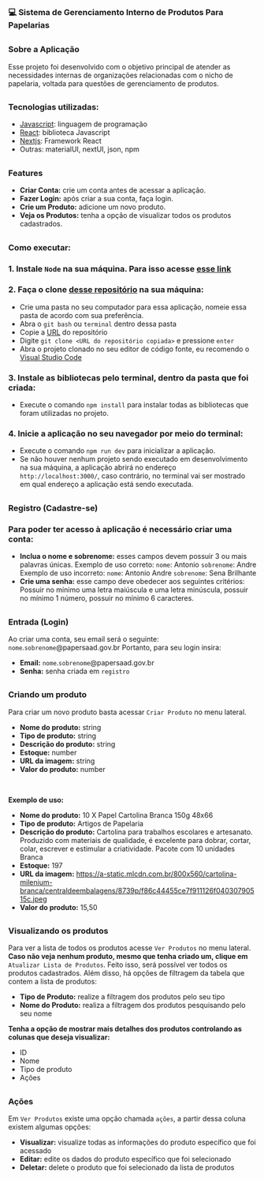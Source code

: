 
### 💻 Sistema de Gerenciamento Interno de Produtos Para Papelarias

##

### Sobre a Aplicação

<p>Esse projeto foi desenvolvido com o objetivo principal de atender as necessidades internas de organizações relacionadas com o nicho de papelaria, voltada para questões de gerenciamento de produtos.</p>

##

### Tecnologias utilizadas:
* [Javascript](https://developer.mozilla.org/pt-BR/docs/web/javascript/guide/introduction): linguagem de programação
* [React](https://react.dev/): biblioteca Javascript
* [Nextjs](https://nextjs.org/): Framework React
* Outras: materialUI, nextUI, json, npm

##

### Features

* **Criar Conta:** crie um conta antes de acessar a aplicação.
* **Fazer Login:** após criar a sua conta, faça login.
* **Crie um Produto:** adicione um novo produto.
* **Veja os Produtos:** tenha a opção de visualizar todos os produtos cadastrados.

##

### Como executar:

### 1. Instale `Node` na sua máquina. Para isso acesse [esse link](https://nodejs.org/en/download)

### 2. Faça o clone [desse repositório](https://github.com/AntonioAndreDev/hackaton-sistema-interno-papelaria) na sua máquina:
* Crie uma pasta no seu computador para essa aplicação, nomeie essa pasta de acordo com sua preferência.
* Abra o `git bash` ou `terminal` dentro dessa pasta
* Copie a [URL](https://github.com/AntonioAndreDev/hackaton-sistema-interno-papelaria) do repositório
* Digite `git clone <URL do repositório copiada>` e pressione `enter`
* Abra o projeto clonado no seu editor de código fonte, eu recomendo o [Visual Studio Code](https://code.visualstudio.com/Download)

### 3. Instale as bibliotecas pelo terminal, dentro da pasta que foi criada:
* Execute o comando `npm install` para instalar todas as bibliotecas que foram utilizadas no projeto.

### 4. Inicie a aplicação no seu navegador por meio do terminal:
* Execute o comando `npm run dev` para inicializar a aplicação.
* Se não houver nenhum projeto sendo executado em desenvolvimento na sua máquina, a aplicação abrirá no endereço `http://localhost:3000/`, caso contrário, no terminal vai ser mostrado em qual endereço a aplicação está sendo executada.

##

### Registro (Cadastre-se)
### Para poder ter acesso à aplicação é necessário criar uma conta:
* **Inclua o nome e sobrenome:** esses campos devem possuir 3 ou mais palavras únicas. Exemplo de uso correto: `nome`: Antonio `sobrenome`: Andre
  Exemplo de uso incorreto: `nome`: Antonio Andre `sobrenome`: Sena Brilhante
* **Crie uma senha:** esse campo deve obedecer aos seguintes critérios: Possuir no mínimo uma letra maiúscula e uma letra minúscula, possuir no mínimo 1 número, possuir no mínimo 6 caracteres.

##

### Entrada (Login)
Ao criar uma conta, seu email será o seguinte: `nome`.`sobrenome`@papersaad.gov.br
Portanto, para seu login insira:
* **Email:** `nome`.`sobrenome`@papersaad.gov.br
* **Senha:** senha criada em `registro`

##

### Criando um produto
Para criar um novo produto basta acessar `Criar Produto` no menu lateral.
* **Nome do produto:** string
* **Tipo de produto:** string
* **Descrição do produto:** string
* **Estoque:** number
* **URL da imagem:** string
* **Valor do produto:** number
<br/>

**Exemplo de uso:**
  
* **Nome do produto:** 10 X Papel Cartolina Branca 150g 48x66
* **Tipo de produto:** Artigos de Papelaria
* **Descrição do produto:** Cartolina para trabalhos escolares e artesanato.
Produzido com materiais de qualidade, é excelente para dobrar, cortar, colar, escrever e estimular a criatividade.
Pacote com 10 unidades Branca
* **Estoque:** 197
* **URL da imagem:** [](https://a-static.mlcdn.com.br/800x560/cartolina-milenium-branca/centraldeembalagens/8739p/f86c44455ce7f911126f04030790515c.jpeg)https://a-static.mlcdn.com.br/800x560/cartolina-milenium-branca/centraldeembalagens/8739p/f86c44455ce7f911126f04030790515c.jpeg
* **Valor do produto:** 15,50

##

### Visualizando os produtos
Para ver a lista de todos os produtos acesse `Ver Produtos` no menu lateral. <br/>
**Caso não veja nenhum produto, mesmo que tenha criado um, clique em** `Atualizar Lista de Produtos`.
Feito isso, será possível ver todos os produtos cadastrados. Além disso, há opções de filtragem da tabela que contem a lista de produtos:
* **Tipo de Produto:** realize a filtragem dos produtos pelo seu tipo
* **Nome do Produto:** realiza a filtragem dos produtos pesquisando pelo seu nome

**Tenha a opção de mostrar mais detalhes dos produtos controlando as colunas que deseja visualizar:**
* ID
* Nome
* Tipo de produto
* Ações

##

### Ações
Em `Ver Produtos` existe uma opção chamada `ações`, a partir dessa coluna existem algumas opções:
* **Visualizar:** visualize todas as informações do produto específico que foi acessado
* **Editar:** edite os dados do produto específico que foi selecionado
* **Deletar:** delete o produto que foi selecionado da lista de produtos
